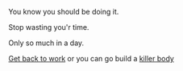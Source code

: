 You know you should be doing it.

Stop wasting you'r time.

Only so much in a day.

[Get back to work](../take-nap/cucumber-induced-nap.md)
or you can go build a [killer body](https://youtu.be/hJAmlnyypEg)